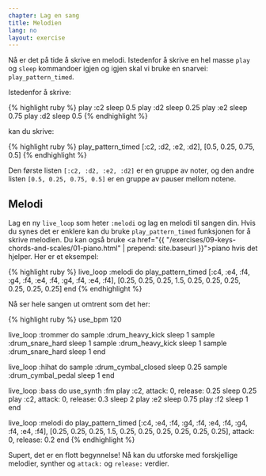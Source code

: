 ```yaml
---
chapter: Lag en sang
title: Melodien
lang: no
layout: exercise
---
```


Nå er det på tide å skrive en melodi. Istedenfor å skrive en hel masse `play` og `sleep` kommandoer igjen og igjen skal vi bruke en snarvei: `play_pattern_timed`.

Istedenfor å skrive:

{% highlight ruby %}
play :c2
sleep 0.5
play :d2
sleep 0.25
play :e2
sleep 0.75
play :d2
sleep 0.5
{% endhighlight %}

kan du skrive:

{% highlight ruby %}
play_pattern_timed [:c2, :d2, :e2, :d2], [0.5, 0.25, 0.75, 0.5]
{% endhighlight %}

Den første listen `[:c2, :d2, :e2, :d2]` er en gruppe av noter, og den andre listen `[0.5, 0.25, 0.75, 0.5]` er en gruppe av pauser mellom notene.

## Melodi

Lag en ny `live_loop` som heter `:melodi` og lag en melodi til sangen din. Hvis du synes det er enklere kan du bruke `play_pattern_timed` funksjonen for å skrive melodien. Du kan også bruke <a href="{{ "/exercises/09-keys-chords-and-scales/01-piano.html" | prepend: site.baseurl }}">piano</a> hvis det hjelper. Her er et eksempel:

{% highlight ruby %}
live_loop :melodi do
  play_pattern_timed [:c4, :e4, :f4, :g4, :f4, :e4, :f4, :g4, :f4, :e4, :f4], [0.25, 0.25, 0.25, 1.5, 0.25, 0.25, 0.25, 0.25, 0.25, 0.25]
end
{% endhighlight %}

Nå ser hele sangen ut omtrent som det her:

{% highlight ruby %}
use_bpm 120

live_loop :trommer do
  sample :drum_heavy_kick
  sleep 1
  sample :drum_snare_hard
  sleep 1
  sample :drum_heavy_kick
  sleep 1
  sample :drum_snare_hard
  sleep 1
end

live_loop :hihat do
  sample :drum_cymbal_closed
  sleep 0.25
  sample :drum_cymbal_pedal
  sleep 1
end

live_loop :bass do
  use_synth :fm
  play :c2, attack: 0, release: 0.25
  sleep 0.25
  play :c2, attack: 0, release: 0.3
  sleep 2
  play :e2
  sleep 0.75
  play :f2
  sleep 1
end

live_loop :melodi do
  play_pattern_timed [:c4, :e4, :f4, :g4, :f4, :e4, :f4, :g4, :f4, :e4, :f4], [0.25, 0.25, 0.25, 1.5, 0.25, 0.25, 0.25, 0.25, 0.25, 0.25], attack: 0, release: 0.2
end
{% endhighlight %}

Supert, det er en flott begynnelse! Nå kan du utforske med forskjellige melodier, synther og `attack:` og `release:` verdier. 